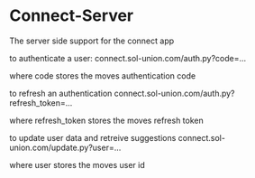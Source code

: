 Connect-Server
==============

The server side support for the connect app

to authenticate a user: 
connect.sol-union.com/auth.py?code=...

where code stores the moves authentication code

to refresh an authentication
connect.sol-union.com/auth.py?refresh_token=...

where refresh_token stores the moves refresh token

to update user data and retreive suggestions
connect.sol-union.com/update.py?user=...

where user stores the moves user id
